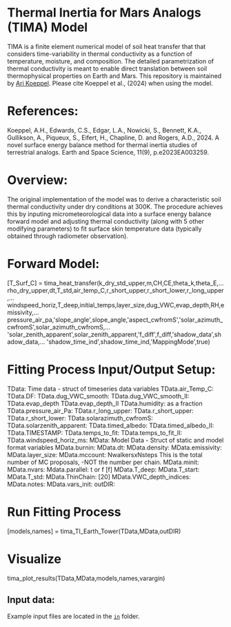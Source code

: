 # Thermal Inertia for Mars Analogs (TIMA) Model
 TIMA is a finite element numerical model of soil heat transfer that that considers time-variability in thermal conductivity as a function of temperature, moisture, and composition. The detailed parametrization of thermal conductivity is meant to enable direct translation between soil thermophysical properties on Earth and Mars. This repository is maintained by [Ari Koeppel](https://earthsciences.dartmouth.edu/people/ari-koeppel). Please cite Koeppel et al., (2024) when using the model.

# References:
Koeppel, A.H., Edwards, C.S., Edgar, L.A., Nowicki, S., Bennett, K.A., Gullikson, A., Piqueux, S., Eifert, H., Chapline, D. and Rogers, A.D., 2024. A novel surface energy balance method for thermal inertia studies of terrestrial analogs. Earth and Space Science, 11(9), p.e2023EA003259.

# Overview: 
The original implementation of the model was to derive a characteristic soil thermal conductivity under dry conditions at 300K. The procedure achieves this by inputing micrometeorological data into a surface energy balance forward model and adjusting thermal conductivity (along with 5 other modifying parameters) to fit surface skin temperature data (typically obtained through radiometer observation).

# Forward Model:
  [T_Surf_C] = tima_heat_transfer(k_dry_std_upper,m,CH,CE,theta_k,theta_E,...
    rho_dry_upper,dt,T_std,air_temp_C,r_short_upper,r_short_lower,r_long_upper,...
    windspeed_horiz,T_deep,initial_temps,layer_size,dug_VWC,evap_depth,RH,emissivity,...
    pressure_air_pa,'slope_angle',slope_angle,'aspect_cwfromS','solar_azimuth_cwfromS',solar_azimuth_cwfromS,...
    'solar_zenith_apparent',solar_zenith_apparent,'f_diff',f_diff,'shadow_data',shadow_data,...
    'shadow_time_ind',shadow_time_ind,'MappingMode',true)

# Fitting Process Input/Output Setup:
  TData: Time data - struct of timeseries data variables 
      TData.air_Temp_C: 
      TData.DF:
      TData.dug_VWC_smooth: 
      TData.dug_VWC_smooth_II: 
      TData.evap_depth 
      TData.evap_depth_II 
      TData.humidity: as a fraction
      TData.pressure_air_Pa: 
      TData.r_long_upper:
      TData.r_short_upper: 
      TData.r_short_lower: 
      TData.solarazimuth_cwfromS:
      TData.solarzenith_apparent:
      TData.timed_albedo: 
      TData.timed_albedo_II: 
      TData.TIMESTAMP: 
      TData.temps_to_fit: 
      TData.temps_to_fit_II: 
      TData.windspeed_horiz_ms: 
  MData: Model Data - Struct of static and model format variables
      MData.burnin: 
      MData.dt:
      MData.density: 
      MData.emissivity: 
      MData.layer_size: 
      MData.mccount:  NwalkersxNsteps This is the total number of MC proposals, -NOT the number per chain.
      MData.minit:
      MData.nvars: 
      Mdata.parallel: t or f   [f]
      MData.T_deep: 
      MData.T_start: 
      MData.T_std: 
      MData.ThinChain: [20]
      MData.VWC_depth_indices: 
      MData.notes:
      MData.vars_init:
  outDIR:

# Run Fitting Process
[models,names] = tima_TI_Earth_Tower(TData,MData,outDIR)

# Visualize
tima_plot_results(TData,MData,models,names,varargin)

## Input data:
Example input files are located in the [`in`](hhttps://github.com/NAU-PIXEL/Thermal-Inertia-for-Mars-Analogs/tree/main/Example%20Data) folder.

